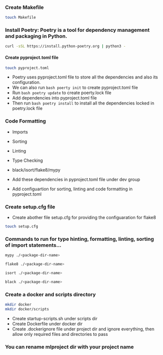 ### Create Makefile

```bash 
touch Makefile
```

### Install Poetry: Poetry is a tool for dependency management and packaging in Python.

```bash 
curl -sSL https://install.python-poetry.org | python3 -
```

#### Create pyproject.toml file

```bash
touch pyproject.toml
```
- Poetry uses pyproject.toml file to store all the dependencies and also its configuration.
- We can also run ```bash poerty init``` to create pyproject.toml file
- Run ```bash poetry update``` to create poerty.lock file
- Add dependencies into pyproject.toml file
- Then run ```bash poetry install``` to install all the dependencies locked in poetry.lock file


### Code Formatting
- Imports
- Sorting
- Linting
- Type Checking
- black/isort/flake8/mypy

- Add these dependencies in pyproject.toml file under dev group
- Add configuartion for sorting, linting and code formatting in pyproject.toml

### Create setup.cfg file
- Create abother file setup.cfg for providing the configuaration for flake8
```bash 
touch setup.cfg
```

### Commands to run for type hinting, formatting, linting, sorting of import statements...

```bash 
mypy ./<package-dir-name>
```

```bash 
flake8 ./<package-dir-name>
```

```bash 
isort ./<package-dir-name>
```

```bash 
black ./<package-dir-name>
```

### Create a docker  and scripts directory

```bash
mkdir docker
mkdir docker/scripts
```

- Create startup-scripts.sh under scripts dir
- Create Dockerfile under docker dir
- Create .dockerignore file under project dir and ignore everything, then allow only required files and directories to pass


### You can rename mlproject dir with your project name